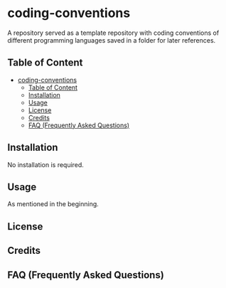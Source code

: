 # coding-conventions
A repository served as a template repository with coding conventions of different programming languages saved in a folder for later references.

## Table of Content
- [coding-conventions](#coding-conventions)
  - [Table of Content](#table-of-content)
  - [Installation](#installation)
  - [Usage](#usage)
  - [License](#license)
  - [Credits](#credits)
  - [FAQ (Frequently Asked Questions)](#faq-frequently-asked-questions)

## Installation

No installation is required.

## Usage

As mentioned in the beginning.

## License

## Credits

## FAQ (Frequently Asked Questions)
